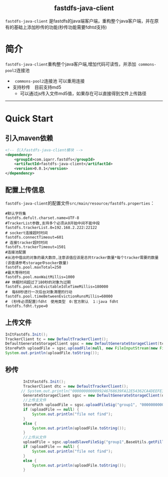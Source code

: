 ## <center>fastdfs-java-client
`fastdfs-java-client` 是fastdfs的java端客户端，重构整个java客户端，并在原有的基础上添加秒传的功能(秒传功能需要fdhtd支持)

# 简介

`fastdfs-java-client`重构整个java客户端,增加代码可读性，并添加` commons-pool2`连接池

* ` commons-pool2`连接池 可以重用连接
* 支持秒传　目前支持md5
	* 可以通过js传入文件md5值，如果存在可以直接得到文件上传路径


*** 

# Quick Start

## 引入maven依赖

```xml
<!-- 引入fastdfs-java-client模块 -->
<dependency>
    <groupId>com.iqarr.fastdfs</groupId>
	<artifactId>fastdfs-java-client</artifactId>
	<version>0.0.1</version>
</dependency>
```
## 配置上传信息
`fastdfs-java-client`的配置文件`src/main/resource/fastdfs.properties`：
```properties
#默认字符集
fastdfs.defult.charset.name=UTF-8
#TrackerList参数,支持多个必须从0开始中间不能中段
fastdfs.trackerList.0=192.168.2.222:22122
# sockert连接超时时间
fastdfs.connectTimeout=601
# 连接tracker超时时间
fastdfs.trackerTimeout=1501
#连接池配置
#从池中借出的对象的最大数目,注意该值应该是总共tracker数量*每个tracker需要的数量(该值请参考storage中socker数量)
fastdfs.pool.maxTotal=250
#最大等待时间
fastdfs.pool.maxWaitMillis=1000
## 休眠时间超过了180秒的对象为过期
fastdfs.pool.minEvictableIdleTimeMillis=180000
#  每60秒进行一次后台对象清理的行动
fastdfs.pool.timeBetweenEvictionRunsMillis=60000
#　(秒传必须配置)fdht　使用类型　0:官方默认　１:java fdht
fastdfs.fdht.type=0
```

## 上传文件
```java
InItFastdfs.Init();
TrackerClient tc = new DefaultTrackerClient();
DefaultGenerateStorageClient sgsc = new DefaultGenerateStorageClient(tc);
StorePath uploadFile = sgsc.uploadFile(null, new FileInputStream(new File("/home/user/image.png")), file.length(), "png");
System.out.println(uploadFile.toString());
```

## 秒传
```java
		InItFastdfs.Init();
        TrackerClient dtc = new DefaultTrackerClient();
       // System.out.println("0000000000099246768639FA12E54362CA4DEEFE3AB5AEB8".length());
        GenerateStorageClient sgsc = new DefaultGenerateStorageClient(dtc);
        //上传主文件
        StorePath uploadFile = sgsc.uploadFileSig("group1", "0000000000099246768639FA12E54362CA4DEEFE3AB5AEB8", 200, "_AAAA",".png");
        if (uploadFile == null) {
            System.out.println("file not find");
        }
        else {
            System.out.println(uploadFile.toString());
        }
        //上传从文件
        uploadFile = sgsc.uploadSlaveFileSig("group1",BaseUtils.getFillSignature(122, "0000000000099246768639FA12E54362CA4DEEFE3AB5AEB8"),uploadFile.getPath(), 200, "_AAA11A",".png");
        if (uploadFile == null) {
            System.out.println("file not find");
        }
        else {
            System.out.println(uploadFile.toString());
        }
```
